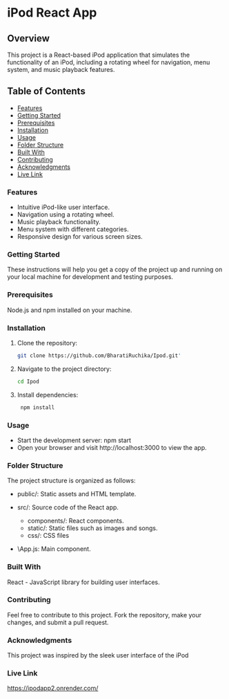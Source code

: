 # iPod React App

## Overview

This project is a React-based iPod application that simulates the functionality of an iPod, including a rotating wheel for navigation, menu system, and music playback features.

## Table of Contents

- [Features](#Features)
- [Getting Started](#getting-started)
- [Prerequisites](#prerequisites)
- [Installation](#installation)
- [Usage](#usage)
- [Folder Structure](#folder-structure)
- [Built With](#built-with)
- [Contributing](#contributing)
- [Acknowledgments](#acknowledgments)
- [Live Link](#Live-Link)

### Features

- Intuitive iPod-like user interface.
- Navigation using a rotating wheel.
- Music playback functionality.
- Menu system with different categories.
- Responsive design for various screen sizes.

### Getting Started

These instructions will help you get a copy of the project up and running on your local machine for development and testing purposes.

### Prerequisites

Node.js and npm installed on your machine.

### Installation

1. Clone the repository:

   ```bash
   git clone https://github.com/BharatiRuchika/Ipod.git'

2. Navigate to the project directory:

   ```bash
   cd Ipod

4. Install dependencies:
   ```bash
    npm install

### Usage

- Start the development server: npm start
- Open your browser and visit http://localhost:3000 to view the app.

### Folder Structure
The project structure is organized as follows:

- public/: Static assets and HTML template.
- src/: Source code of the React app.

  * components/: React components.
  * static/: Static files such as images and songs.
  * css/: CSS files
- \App.js: Main component.

### Built With
React - JavaScript library for building user interfaces.

### Contributing
Feel free to contribute to this project. Fork the repository, make your changes, and submit a pull request.

### Acknowledgments
This project was inspired by the sleek user interface of the iPod

### Live Link
https://ipodapp2.onrender.com/







